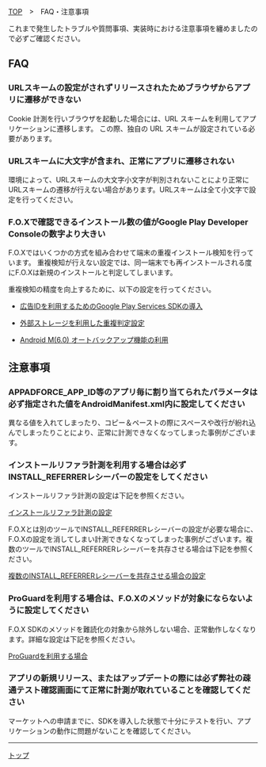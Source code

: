 [TOP](../../README.md)　>　FAQ・注意事項

これまで発生したトラブルや質問事項、実装時における注意事項を纏めましたので必ずご確認ください。

## FAQ

### URLスキームの設定がされずリリースされたためブラウザからアプリに遷移ができない

Cookie 計測を行いブラウザを起動した場合には、URL スキームを利用してアプリケーションに遷移します。 この際、独自の URL スキームが設定されている必要があります。

### URLスキームに大文字が含まれ、正常にアプリに遷移されない

環境によって、URLスキームの大文字小文字が判別されないことにより正常に URLスキームの遷移が行えない場合があります。URLスキームは全て小文字で設定を行ってください。

### F.O.Xで確認できるインストール数の値がGoogle Play Developer Consoleの数字より大きい

F.O.Xではいくつかの方式を組み合わせて端末の重複インストール検知を行っています。
重複検知が行えない設定では、同一端末でも再インストールされる度にF.O.Xは新規のインストールと判定してしまいます。

重複検知の精度を向上するために、以下の設定を行ってください。

* [広告IDを利用するためのGoogle Play Services SDKの導入](../doc/google_play_services/README.md)

* [外部ストレージを利用した重複判定設定](../doc/external_storage/README.md)

* [Android M(6.0) オートバックアップ機能の利用](../doc/auto_backup/README.md)


## 注意事項

### APPADFORCE_APP_ID等のアプリ毎に割り当てられたパラメータは必ず指定された値をAndroidManifest.xml内に設定してください

異なる値を入れてしまったり、コピー＆ペーストの際にスペースや改行が紛れ込んでしまったりことにより、正常に計測できなくなってしまった事例がございます。

### インストールリファラ計測を利用する場合は必ずINSTALL_REFERRERレシーバーの設定をしてください

インストールリファラ計測の設定は下記を参照ください。

[インストールリファラ計測の設定](../../README.md#インストールリファラ計測の設定)

F.O.Xとは別のツールでINSTALL_REFERRERレシーバーの設定が必要な場合に、F.O.Xの設定を消してしまい計測できなくなってしまった事例がございます。複数のツールでINSTALL_REFERRERレシーバーを共存させる場合は下記を参照ください。

[複数のINSTALL_REFERRERレシーバーを共存させる場合の設定](../doc/install_referrer/README.md)

### ProGuardを利用する場合は、F.O.Xのメソッドが対象にならないように設定してください

F.O.X SDKのメソッドを難読化の対象から除外しない場合、正常動作しなくなります。詳細な設定は下記を参照ください。

[ProGuardを利用する場合](../../README.md#6-proguardを利用する場合)

### アプリの新規リリース、またはアップデートの際には必ず弊社の疎通テスト確認画面にて正常に計測が取れていることを確認してください

マーケットへの申請までに、SDKを導入した状態で十分にテストを行い、アプリケーションの動作に問題がないことを確認してください。

---
[トップ](../../README.md)
